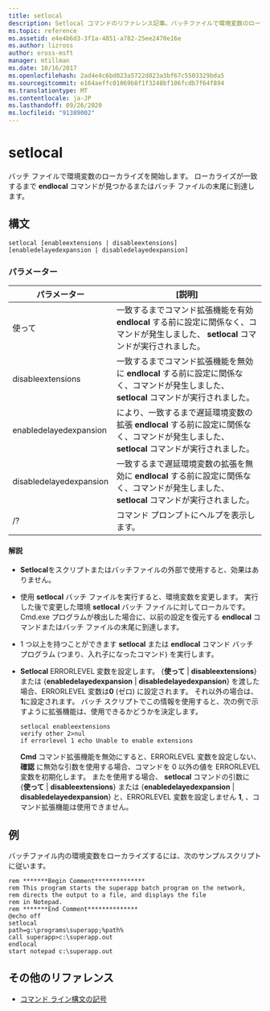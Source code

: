 ```yaml
---
title: setlocal
description: Setlocal コマンドのリファレンス記事。バッチファイルで環境変数のローカライズを開始します。
ms.topic: reference
ms.assetid: e4e4b6d3-3f1a-4851-a782-25ee2470e16e
ms.author: lizross
author: eross-msft
manager: mtillman
ms.date: 10/16/2017
ms.openlocfilehash: 2ad4e4c6bd023a5722d823a3bf67c5503329bda5
ms.sourcegitcommit: e164aeffc01069b8f1f3248bf106fcdb7f64f894
ms.translationtype: MT
ms.contentlocale: ja-JP
ms.lasthandoff: 09/26/2020
ms.locfileid: "91389002"
---
```

# <a name="setlocal"></a>setlocal

バッチ ファイルで環境変数のローカライズを開始します。 ローカライズが一致するまで **endlocal** コマンドが見つかるまたはバッチ ファイルの末尾に到達します。

## <a name="syntax"></a>構文

```
setlocal [enableextensions | disableextensions] [enabledelayedexpansion | disabledelayedexpansion]
```

### <a name="parameters"></a>パラメーター

| パラメーター | [説明] |
|--|--|
| 使って | 一致するまでコマンド拡張機能を有効 **endlocal** する前に設定に関係なく、コマンドが発生しました、 **setlocal** コマンドが実行されました。 |
| disableextensions | 一致するまでコマンド拡張機能を無効に **endlocal** する前に設定に関係なく、コマンドが発生しました、 **setlocal** コマンドが実行されました。 |
| enabledelayedexpansion | により、一致するまで遅延環境変数の拡張 **endlocal** する前に設定に関係なく、コマンドが発生しました、 **setlocal** コマンドが実行されました。 |
| disabledelayedexpansion | 一致するまで遅延環境変数の拡張を無効に **endlocal** する前に設定に関係なく、コマンドが発生しました、 **setlocal** コマンドが実行されました。 |
| /? | コマンド プロンプトにヘルプを表示します。 |

#### <a name="remarks"></a>解説

- **Setlocal**をスクリプトまたはバッチファイルの外部で使用すると、効果はありません。

- 使用 **setlocal** バッチ ファイルを実行すると、環境変数を変更します。 実行した後で変更した環境 **setlocal** バッチ ファイルに対してローカルです。 Cmd.exe プログラムが検出した場合に、以前の設定を復元する **endlocal** コマンドまたはバッチ ファイルの末尾に到達します。

- 1 つ以上を持つことができます **setlocal** または **endlocal** コマンド バッチ プログラム (つまり、入れ子になったコマンド) を実行します。

- **Setlocal** ERRORLEVEL 変数を設定します。 {**使って**  |  **disableextensions**} または {**enabledelayedexpansion**  |  **disabledelayedexpansion**} を渡した場合、ERRORLEVEL 変数は**0** (ゼロ) に設定されます。 それ以外の場合は、 **1**に設定されます。 バッチ スクリプトでこの情報を使用すると、次の例で示すように拡張機能は、使用できるかどうかを決定します。

    ```
    setlocal enableextensions
    verify other 2>nul
    if errorlevel 1 echo Unable to enable extensions
    ```

    **Cmd** コマンド拡張機能を無効にすると、ERRORLEVEL 変数を設定しない、 **確認** に無効な引数を使用する場合、コマンドを 0 以外の値を ERRORLEVEL 変数を初期化します。 またを使用する場合、 **setlocal** コマンドの引数に {**使って** | **disableextensions**} または {**enabledelayedexpansion** | **disabledelayedexpansion**} と、ERRORLEVEL 変数を設定しません **1**, 、コマンド拡張機能は使用できません。

## <a name="examples"></a>例

バッチファイル内の環境変数をローカライズするには、次のサンプルスクリプトに従います。

```
rem *******Begin Comment**************
rem This program starts the superapp batch program on the network,
rem directs the output to a file, and displays the file
rem in Notepad.
rem *******End Comment**************
@echo off
setlocal
path=g:\programs\superapp;%path%
call superapp>c:\superapp.out
endlocal
start notepad c:\superapp.out
```

## <a name="additional-references"></a>その他のリファレンス

- [コマンド ライン構文の記号](command-line-syntax-key.md)
